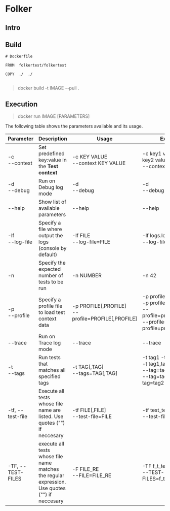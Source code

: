 # Folker

## Intro

## Build

```docker
# Dockerfile

FROM  folkertest/folkertest

COPY  ./  ./


```

> docker build -t IMAGE --pull .

## Execution

> docker run IMAGE [PARAMETERS]

The following table shows the parameters available and its usage.

| Parameter           | Description                                                                                    | Usage                                                 | Example                                                                                                                       |
| ------------------- | ---------------------------------------------------------------------------------------------- | ----------------------------------------------------- | ----------------------------------------------------------------------------------------------------------------------------- |
| -c <br> --context   | Set predefined key:value in the **Test context**                                               | -c KEY VALUE <br> --context KEY VALUE                 | -c key1 value1 -c key2 value2 <br> --context key1 value1                                                                      |
| -d <br> --debug     | Run on Debug log mode                                                                          | -d <br> --debug                                       | -d <br> --debug                                                                                                               |
| --help              | Show list of available parameters                                                              | --help                                                | --help                                                                                                                        |
| -lf <br> --log-file | Specify a file where output the logs (console by default)                                      | -lf FILE <br> --log-file=FILE                         | -lf logs.log <br> --log-file=logs.log                                                                                         |
| -n                  | Specify the expected number of tests to be run                                                 | -n NUMBER                                             | -n 42                                                                                                                         |
| -p <br> --profile   | Specify a profile file to load test context data                                               | -p PROFILE[,PROFILE] <br> --profile=PROFILE[,PROFILE] | -p profile1 -p profile2 <br> -p profile1,profile2 <br> --profile=profile1,profile2 <br> --profile=profile1 --profile=profile2 |
| --trace             | Run on Trace log mode                                                                          | --trace                                               | --trace                                                                                                                       |
| -t <br> --tags      | Run tests that matches all specified tags                                                      | -t TAG[,TAG] <br> --tags=TAG[,TAG]                    | -t tag1 -t tag2 <br> -t tag1,tag2 <br> --tag=tag1,tag2 <br> --tag=tag1 --tag=tag2                                             |
| -tf, --test-file    | Execute all tests whose file name are listed. Use quotes ("") if neccesary                     | -tf FILE[,FILE] <br> --test-file=FILE                 | -tf test_test1.yaml <br> --test-file=test_1.yaml                                                                              |
| -TF, --TEST-FILES   | execute all tests whose file name matches the regular expression. Use quotes ("") if neccesary | -F FILE_RE <br> --FILE=FILE_RE                        | -TF f_t_test1.yaml <br> --TEST-FILES=f_t_*.yaml                                                                               |

